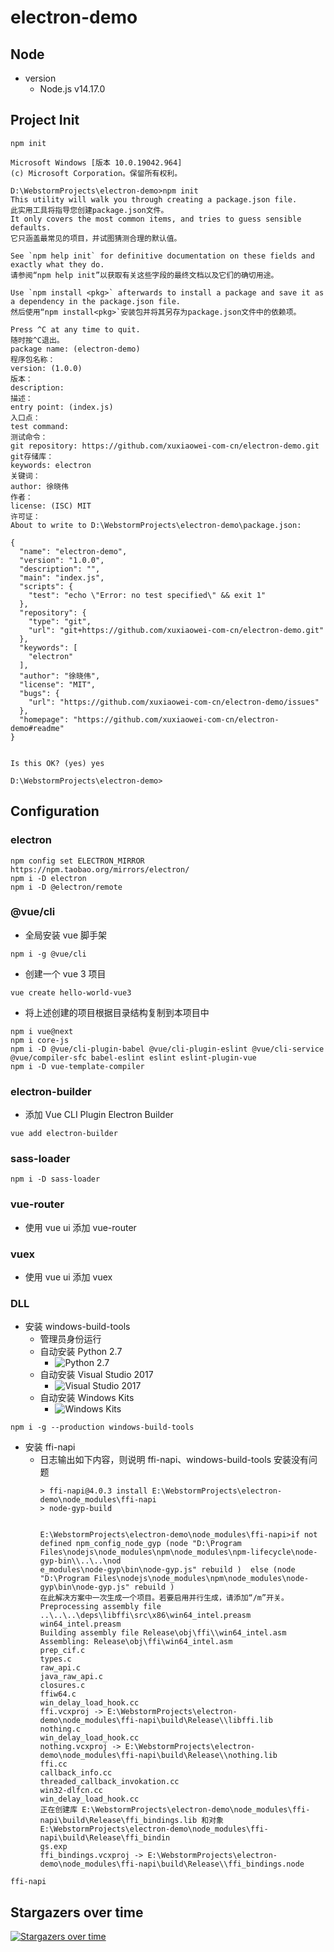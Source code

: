 # electron-demo

## Node

- version
    - Node.js v14.17.0

## Project Init

```
npm init
```

```
Microsoft Windows [版本 10.0.19042.964]
(c) Microsoft Corporation。保留所有权利。

D:\WebstormProjects\electron-demo>npm init
This utility will walk you through creating a package.json file.
此实用工具将指导您创建package.json文件。
It only covers the most common items, and tries to guess sensible defaults.
它只涵盖最常见的项目，并试图猜测合理的默认值。

See `npm help init` for definitive documentation on these fields and exactly what they do.
请参阅“npm help init”以获取有关这些字段的最终文档以及它们的确切用途。

Use `npm install <pkg>` afterwards to install a package and save it as a dependency in the package.json file.
然后使用“npm install<pkg>`安装包并将其另存为package.json文件中的依赖项。

Press ^C at any time to quit.
随时按^C退出。
package name: (electron-demo)
程序包名称：
version: (1.0.0)
版本：
description:
描述：
entry point: (index.js)
入口点：
test command:
测试命令：
git repository: https://github.com/xuxiaowei-com-cn/electron-demo.git
git存储库：
keywords: electron
关键词：
author: 徐晓伟
作者：
license: (ISC) MIT
许可证：
About to write to D:\WebstormProjects\electron-demo\package.json:

{
  "name": "electron-demo",
  "version": "1.0.0",
  "description": "",
  "main": "index.js",
  "scripts": {
    "test": "echo \"Error: no test specified\" && exit 1"
  },
  "repository": {
    "type": "git",
    "url": "git+https://github.com/xuxiaowei-com-cn/electron-demo.git"
  },
  "keywords": [
    "electron"
  ],
  "author": "徐晓伟",
  "license": "MIT",
  "bugs": {
    "url": "https://github.com/xuxiaowei-com-cn/electron-demo/issues"
  },
  "homepage": "https://github.com/xuxiaowei-com-cn/electron-demo#readme"
}


Is this OK? (yes) yes

D:\WebstormProjects\electron-demo>
```

## Configuration

### electron

```
npm config set ELECTRON_MIRROR https://npm.taobao.org/mirrors/electron/
npm i -D electron
npm i -D @electron/remote
```

### @vue/cli

- 全局安装 vue 脚手架

```
npm i -g @vue/cli
```

- 创建一个 vue 3 项目

```
vue create hello-world-vue3
```

- 将上述创建的项目根据目录结构复制到本项目中

```
npm i vue@next
npm i core-js
npm i -D @vue/cli-plugin-babel @vue/cli-plugin-eslint @vue/cli-service @vue/compiler-sfc babel-eslint eslint eslint-plugin-vue
npm i -D vue-template-compiler
```

### electron-builder

- 添加 Vue CLI Plugin Electron Builder

```
vue add electron-builder
```

### sass-loader

```
npm i -D sass-loader
```

### vue-router

- 使用 vue ui 添加 vue-router

### vuex

- 使用 vue ui 添加 vuex

### DLL

- 安装 windows-build-tools
    - 管理员身份运行
    - 自动安装 Python 2.7
        - ![Python 2.7](./img/img1.png)
    - 自动安装 Visual Studio 2017
        - ![Visual Studio 2017](./img/img2.png)
    - 自动安装 Windows Kits
        - ![Windows Kits](./img/img3.png)

```
npm i -g --production windows-build-tools
```

- 安装 ffi-napi
    - 日志输出如下内容，则说明 ffi-napi、windows-build-tools 安装没有问题
        ```
        > ffi-napi@4.0.3 install E:\WebstormProjects\electron-demo\node_modules\ffi-napi
        > node-gyp-build
        
        
        E:\WebstormProjects\electron-demo\node_modules\ffi-napi>if not defined npm_config_node_gyp (node "D:\Program Files\nodejs\node_modules\npm\node_modules\npm-lifecycle\node-gyp-bin\\..\..\nod
        e_modules\node-gyp\bin\node-gyp.js" rebuild )  else (node "D:\Program Files\nodejs\node_modules\npm\node_modules\node-gyp\bin\node-gyp.js" rebuild )
        在此解决方案中一次生成一个项目。若要启用并行生成，请添加“/m”开关。
        Preprocessing assembly file ..\..\..\deps\libffi\src\x86\win64_intel.preasm
        win64_intel.preasm
        Building assembly file Release\obj\ffi\\win64_intel.asm
        Assembling: Release\obj\ffi\win64_intel.asm
        prep_cif.c
        types.c
        raw_api.c
        java_raw_api.c
        closures.c
        ffiw64.c
        win_delay_load_hook.cc
        ffi.vcxproj -> E:\WebstormProjects\electron-demo\node_modules\ffi-napi\build\Release\\libffi.lib
        nothing.c
        win_delay_load_hook.cc
        nothing.vcxproj -> E:\WebstormProjects\electron-demo\node_modules\ffi-napi\build\Release\\nothing.lib
        ffi.cc
        callback_info.cc
        threaded_callback_invokation.cc
        win32-dlfcn.cc
        win_delay_load_hook.cc
        正在创建库 E:\WebstormProjects\electron-demo\node_modules\ffi-napi\build\Release\ffi_bindings.lib 和对象 E:\WebstormProjects\electron-demo\node_modules\ffi-napi\build\Release\ffi_bindin
        gs.exp
        ffi_bindings.vcxproj -> E:\WebstormProjects\electron-demo\node_modules\ffi-napi\build\Release\\ffi_bindings.node
        ```

```
ffi-napi
```

## Stargazers over time

[![Stargazers over time](https://starchart.cc/xuxiaowei-com-cn/electron-demo.svg)](https://starchart.cc/xuxiaowei-com-cn/electron-demo)
